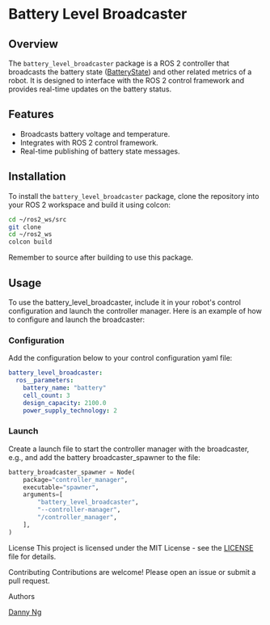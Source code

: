 # Battery Level Broadcaster

## Overview

The `battery_level_broadcaster` package is a ROS 2 controller that broadcasts the battery state ([BatteryState](https://docs.ros.org/en/jazzy/p/sensor_msgs/interfaces/msg/BatteryState.html)) and other related metrics of a robot. It is designed to interface with the ROS 2 control framework and provides real-time updates on the battery status.

## Features

- Broadcasts battery voltage and temperature.
- Integrates with ROS 2 control framework.
- Real-time publishing of battery state messages.

## Installation

To install the `battery_level_broadcaster` package, clone the repository into your ROS 2 workspace and build it using colcon:

```sh
cd ~/ros2_ws/src
git clone 
cd ~/ros2_ws
colcon build
```

Remember to source after building to use this package.

## Usage

To use the battery_level_broadcaster, include it in your robot's control configuration and launch the controller manager. Here is an example of how to configure and launch the broadcaster:

### Configuration

Add the configuration below to your control configuration yaml file:

```yaml
battery_level_broadcaster:
  ros__parameters:
    battery_name: "battery"
    cell_count: 3
    design_capacity: 2100.0
    power_supply_technology: 2
```

### Launch

Create a launch file to start the controller manager with the broadcaster, e.g., and add the battery broadcaster_spawner to the file:

```python
battery_broadcaster_spawner = Node(
    package="controller_manager",
    executable="spawner",
    arguments=[
        "battery_level_broadcaster",
        "--controller-manager",
        "/controller_manager",
    ],
)
```

License
This project is licensed under the MIT License - see the [LICENSE](./LICENSE) file for details.

Contributing
Contributions are welcome! Please open an issue or submit a pull request.

Authors

[Danny Ng](https://github.com/dannyngweekia)
